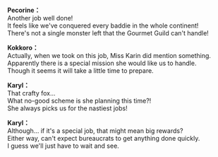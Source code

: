 # 

  
**Pecorine：**  
Another job well done!  
It feels like we've conquered every baddie in the whole continent!  
There's not a single monster left that the Gourmet Guild can't handle!  
  
**Kokkoro：**  
Actually, when we took on this job, Miss Karin did mention something.  
Apparently there is a special mission she would like us to handle.  
Though it seems it will take a little time to prepare.  
  
**Karyl：**  
That crafty fox...  
What no-good scheme is she planning this time?!  
She always picks us for the nastiest jobs!  
  
**Karyl：**  
Although... if it's a special job, that might mean big rewards?  
Either way, can't expect bureaucrats to get anything done quickly.  
I guess we'll just have to wait and see.  
